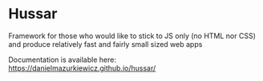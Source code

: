 # Hussar
Framework for those who would like to stick to JS only (no HTML nor CSS) and produce relatively fast and fairly small sized web apps

Documentation is available here:
https://danielmazurkiewicz.github.io/hussar/